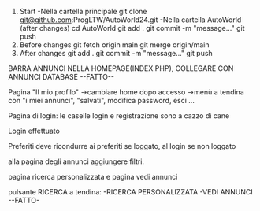 1. Start
-Nella cartella principale
git clone git@github.com:ProgLTW/AutoWorld24.git
-Nella cartella AutoWorld (after changes)
cd AutoWorld
git add .
git commit -m "message..."
git push
2. Before changes
git fetch origin main
git merge origin/main
3. After changes
git add .
git commit -m "message..."
git push


BARRA ANNUNCI NELLA HOMEPAGE(INDEX.PHP), COLLEGARE CON ANNUNCI DATABASE --FATTO--

Pagina "Il mio profilo"
->cambiare home dopo accesso
->menù a tendina con "i miei annunci", "salvati", modifica password, esci …

Pagina di login: le caselle login e registrazione sono a cazzo di cane

Login effettuato

Preferiti deve ricondurre ai preferiti se loggato, al login se non loggato

alla pagina degli annunci aggiungere filtri.

pagina ricerca personalizzata e pagina vedi annunci

pulsante RICERCA a tendina: -RICERCA PERSONALIZZATA -VEDI ANNUNCI --FATTO-